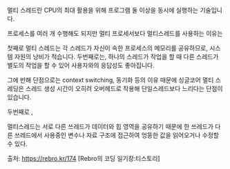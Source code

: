 멀티 스레드란 CPU의 최대 활용을 위해 프로그램 둘 이상을 동시에 실행하는 기술입니다.

프로세스를 여러 개 수행해도 되지만 멀티 프로세서보다 멀티스레드를 사용하는 이유는


첫째로 멀티 스레드는 각 스레드가 자신이 속한 프로세스의 메모리를 공유하므로, 시스템 자원의 낭비가 적습니다.
두번째로는, 하나의 스레드가 작업을 할 때 다른 스레드가 별도의 작업을 할 수 있어 사용자와의 응답성도 좋아집니다.

그에 반해 단점으로는 context switching, 동기화 등의 이유 때문에 싱글코어 멀티 스레딩은 스레드 생성 시간이 오히려 오버헤드로 작용해 단일스레드보다 느리다는 단점이 있습니다.

두번째로 ,

멀티스레드는 
서로 다른 쓰레드가 데이터와 힙 영역을 공유하기 때문에
한 쓰레드가 다른 쓰레드에서 사용중인 변수나
자료 구조에 접근하여 엉뚱한 값을 읽어오거나 수정할 수 있다.

출처: https://rebro.kr/174 [Rebro의 코딩 일기장:티스토리]
